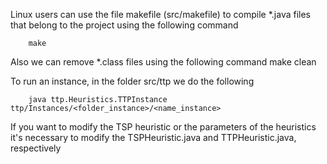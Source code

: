 Linux users can use the file makefile (src/makefile) to compile \*.java files that belong to the project using the following command

		make

Also we can remove \*.class files using the following command
   make clean

To run an instance, in the folder src/ttp we do the following

		java ttp.Heuristics.TTPInstance ttp/Instances/<folder_instance>/<name_instance>

If you want to modify the TSP heuristic or the parameters of the heuristics it's necessary to modify the TSPHeuristic.java and TTPHeuristic.java, respectively

